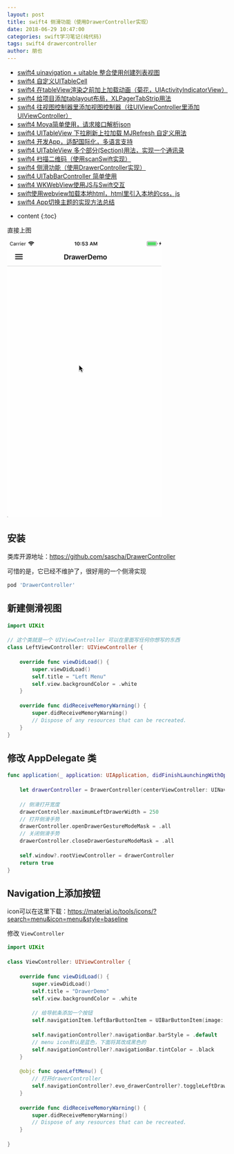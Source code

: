 ```yaml
---
layout: post
title: swift4 侧滑功能（使用DrawerController实现）
date: 2018-06-29 10:47:00
categories: swift学习笔记(纯代码)
tags: swift4 drawercontroller
author: 朋也
---
```


- [swift4 uinavigation + uitable 整合使用创建列表视图](https://tomoya92.github.io/2018/06/08/swift-uinavigation-uitable/)
- [swift4 自定义UITableCell](https://tomoya92.github.io/2018/06/09/swfit-uitableview-uitablecell/)
- [swift4 在tableView渲染之前加上加载动画（菊花，UIActivityIndicatorView）](https://tomoya92.github.io/2018/06/11/swift-tableview-activity-indicator/)
- [swift4 给项目添加tablayout布局，XLPagerTabStrip用法](https://tomoya92.github.io/2018/06/13/swift-tablayout-xlpagertabstrip/)
- [swift4 往视图控制器里添加视图控制器（往UIViewController里添加UIViewController）](https://tomoya92.github.io/2018/06/13/swift-adduiviewcontroller-to-uiviewcontroller/)
- [swift4 Moya简单使用，请求接口解析json](https://tomoya92.github.io/2018/06/14/swift-moya/)
- [swift4 UITableView 下拉刷新上拉加载 MJRefresh 自定义用法](https://tomoya92.github.io/2018/06/20/swift-pullrefresh-loadmore/)
- [swift4 开发App，适配国际化，多语言支持](https://tomoya92.github.io/2018/06/20/swift-localizable/)
- [swift4 UITableView 多个部分(Section)用法，实现一个通讯录](https://tomoya92.github.io/2018/06/26/swift-tableview-multipart-section/)
- [swift4 扫描二维码（使用scanSwift实现）](https://tomoya92.github.io/2018/06/27/swift-scan-qrcode/)
- [swift4 侧滑功能（使用DrawerController实现）](https://tomoya92.github.io/2018/06/29/swift-drawercontroller/)
- [swift4 UITabBarController 简单使用](https://tomoya92.github.io/2018/06/29/swift-tabbarcontroller/)
- [swift4 WKWebView使用JS与Swift交互](https://tomoya92.github.io/2018/07/05/swift-webview-javascript/)
- [swift使用webview加载本地html，html里引入本地的css，js](https://tomoya92.github.io/2018/10/31/swift-webview-load-css-js/)
- [swift4 App切换主题的实现方法总结](https://tomoya92.github.io/2018/11/09/swift-theme/)

* content
{:toc}

直接上图

![](/assets/swift-drawercontroller.gif)





## 安装

类库开源地址：https://github.com/sascha/DrawerController

可惜的是，它已经不维护了，很好用的一个侧滑实现

```sh
pod 'DrawerController'
```

## 新建侧滑视图

```swift
import UIKit

// 这个类就是一个 UIViewController 可以在里面写任何你想写的东西
class LeftViewController: UIViewController {

    override func viewDidLoad() {
        super.viewDidLoad()
        self.title = "Left Menu"
        self.view.backgroundColor = .white
    }

    override func didReceiveMemoryWarning() {
        super.didReceiveMemoryWarning()
        // Dispose of any resources that can be recreated.
    }
}
```

## 修改 AppDelegate 类

```swift
func application(_ application: UIApplication, didFinishLaunchingWithOptions launchOptions: [UIApplicationLaunchOptionsKey: Any]?) -> Bool {

    let drawerController = DrawerController(centerViewController: UINavigationController(rootViewController: ViewController()), leftDrawerViewController: UINavigationController(rootViewController: LeftViewController()))

    // 侧滑打开宽度
    drawerController.maximumLeftDrawerWidth = 250
    // 打开侧滑手势
    drawerController.openDrawerGestureModeMask = .all
    // 关闭侧滑手势
    drawerController.closeDrawerGestureModeMask = .all

    self.window?.rootViewController = drawerController
    return true
}
```

## Navigation上添加按钮

icon可以在这里下载：https://material.io/tools/icons/?search=menu&icon=menu&style=baseline

修改 `ViewController`

```swift
import UIKit

class ViewController: UIViewController {

    override func viewDidLoad() {
        super.viewDidLoad()
        self.title = "DrawerDemo"
        self.view.backgroundColor = .white

        // 给导航条添加一个按钮
        self.navigationItem.leftBarButtonItem = UIBarButtonItem(image: UIImage(named: "baseline-menu-48px"), style: .plain, target: self, action: #selector(ViewController.openLeftMenu))

        self.navigationController?.navigationBar.barStyle = .default
        // menu icon默认是蓝色，下面将其改成黑色的
        self.navigationController?.navigationBar.tintColor = .black
    }

    @objc func openLeftMenu() {
        // 打开drawerController
        self.navigationController?.evo_drawerController?.toggleLeftDrawerSide(animated: true, completion: nil)
    }

    override func didReceiveMemoryWarning() {
        super.didReceiveMemoryWarning()
        // Dispose of any resources that can be recreated.
    }

}
```
